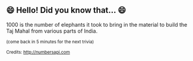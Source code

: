 ## :smile: Hello! Did you know that... :smile:
1000 is the number of elephants it took to bring in the material to build the Taj Mahal from various parts of India.

<sup>(come back in 5 minutes for the next trivia)</sup>


<sup>Credits: http://numbersapi.com</sup>
